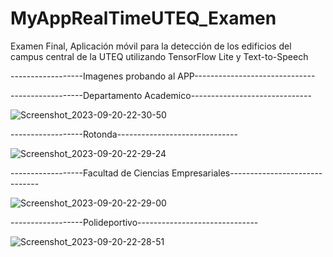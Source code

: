 # MyAppRealTimeUTEQ_Examen
Examen Final, Aplicación móvil para la detección de los edificios del campus central de la UTEQ utilizando TensorFlow Lite y Text-to-Speech

------------------Imagenes probando al APP------------------------------

------------------Departamento Academico------------------------------

![Screenshot_2023-09-20-22-30-50](https://github.com/JohnVeraXD/MyAppRealTimeUTEQ_Examen/assets/108051712/cbe3e6f1-0900-457b-92f2-2b2cc7bbdd41)


------------------Rotonda------------------------------

![Screenshot_2023-09-20-22-29-24](https://github.com/JohnVeraXD/MyAppRealTimeUTEQ_Examen/assets/108051712/07f1a293-17c1-4e4a-95f9-0b49c50d404c)


------------------Facultad de Ciencias Empresariales------------------------------

![Screenshot_2023-09-20-22-29-00](https://github.com/JohnVeraXD/MyAppRealTimeUTEQ_Examen/assets/108051712/11ae4994-6c53-4beb-bf45-f682de658a36)


------------------Polideportivo------------------------------

![Screenshot_2023-09-20-22-28-51](https://github.com/JohnVeraXD/MyAppRealTimeUTEQ_Examen/assets/108051712/1ab558cf-d55f-4288-88b2-6ca5d786c5e3)
